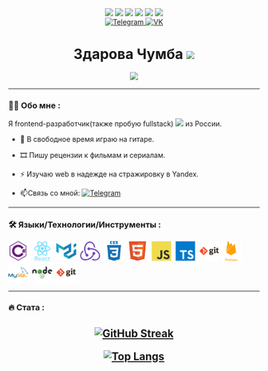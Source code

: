 <div id="header" align="center">
    <img src="https://i.giphy.com/media/v1.Y2lkPTc5MGI3NjExeWJmY2k5eWFuMHlkYms0aHd6dTZ0ZnNzYWpjMzhtbmN5czU0dDNxYiZlcD12MV9pbnRlcm5hbF9naWZfYnlfaWQmY3Q9cw/XzAmby8okSGGh0LtrV/giphy.gif" width="100"/>
    <img src="https://i.giphy.com/media/v1.Y2lkPTc5MGI3NjExdWlhcHRra2I2bTRkcjB2c2Z0aWhhbzZuNnh4d2o0bXNxdGIya2RvdyZlcD12MV9pbnRlcm5hbF9naWZfYnlfaWQmY3Q9cw/HaPdTSKQwQyMXyodO3/giphy.gif" width="100"/>
    <img src="https://i.giphy.com/media/v1.Y2lkPTc5MGI3NjExdmg4Z2ZyNm05a2hrMTd4dDFkaWlrZmI5NWhjODg4cnAwN244aWR0OCZlcD12MV9pbnRlcm5hbF9naWZfYnlfaWQmY3Q9cw/aleE3EDeUbvaduEOjH/giphy.gif" width="100"/>
    <img src="https://i.giphy.com/media/v1.Y2lkPTc5MGI3NjExZWNpMHd1eXc3MWNzdGJyenZrb2Nma2dtY3FtbG12MWFiNTJlcmF3ayZlcD12MV9pbnRlcm5hbF9naWZfYnlfaWQmY3Q9cw/xzCo7LcZLKRUoAlg4L/giphy.gif" width="100"/>
    <img src="https://i.giphy.com/media/v1.Y2lkPTc5MGI3NjExOXRnM3pmamthYXN3Mm5wNWp5ZTZkYXZoYnJqd3FnbXlpeWt4cDBidiZlcD12MV9pbnRlcm5hbF9naWZfYnlfaWQmY3Q9cw/e4PBrtD9ecTf93f4HY/giphy.gif" width="100"/>
    <img src="https://i.giphy.com/media/v1.Y2lkPTc5MGI3NjExNW52aXc5bzVtcHo3bTB3enBrZmxvNGtwbW9ta3JiczhxM3dlY2U3cSZlcD12MV9pbnRlcm5hbF9naWZfYnlfaWQmY3Q9cw/Ut9Q1mPQ0XBPaVfIpV/giphy.gif" width="100"/>
    <div id="badges">
        <a href="https://t.me/tralebys">
            <img src="https://upload.wikimedia.org/wikipedia/commons/8/82/Telegram_logo.svg" alt="Telegram" width="30" height="30"/>
          </a>
          <a href="https://vk.com/tralebys">
            <img src="https://upload.wikimedia.org/wikipedia/commons/2/21/VK.com-logo.svg" alt="VK" width="30" height="30"/>
          </a>
    </div>
    <h1>
      Здарова Чумба
      <img src="https://i.giphy.com/media/v1.Y2lkPTc5MGI3NjExOXg0dThxMWZwY3p0bnB1b2Vvc2d0Ynkzdnl1ZnV2ZW90ZWd3NDR4NSZlcD12MV9pbnRlcm5hbF9naWZfYnlfaWQmY3Q9cw/Kg3qTr9nyv6LtQvhph/giphy.gif" width="40"/> 
    </h1>
  </div>
  <div align="center">
    <img src="https://c.tenor.com/tBbl_kMfqIAAAAAd/tenor.gif"/>
  </div>
  
  ---
  
  ### :man_technologist: Обо мне :
  Я frontend-разработчик(также пробую fullstack) <img src="https://media.giphy.com/media/WUlplcMpOCEmTGBtBW/giphy.gif" width="30"> из России.
  - :guitar: В свободное время играю на гитаре.

- :film_strip: Пишу рецензии к фильмам и сериалам.

- :zap: Изучаю web в надежде на стражировку в Yandex.

- :mailbox:Связь со мной: [![Telegram](https://img.shields.io/badge/Telegram-blue?logo=telegram)](https://t.me/tralebys)

---

### :hammer_and_wrench: Языки/Технологии/Инструменты :

  <div>
    <img src="https://github.com/devicons/devicon/blob/master/icons/csharp/csharp-line.svg" title="Java" alt="Csharp" width="40" height="40"/>&nbsp;
    <img src="https://github.com/devicons/devicon/blob/master/icons/react/react-original-wordmark.svg" title="React" alt="React" width="40" height="40"/>&nbsp;
    <img src="https://github.com/devicons/devicon/blob/master/icons/materialui/materialui-original.svg" title="Material UI" alt="Material UI" width="40" height="40"/>&nbsp;
    <img src="https://github.com/devicons/devicon/blob/master/icons/redux/redux-original.svg" title="Redux" alt="Redux " width="40" height="40"/>&nbsp;
    <img src="https://github.com/devicons/devicon/blob/master/icons/css3/css3-plain-wordmark.svg"  title="CSS3" alt="CSS" width="40" height="40"/>&nbsp;
    <img src="https://github.com/devicons/devicon/blob/master/icons/html5/html5-original.svg" title="HTML5" alt="HTML" width="40" height="40"/>&nbsp;
    <img src="https://github.com/devicons/devicon/blob/master/icons/javascript/javascript-original.svg" title="JavaScript" alt="JavaScript" width="40" height="40"/>&nbsp;
    <img src="https://github.com/devicons/devicon/blob/master/icons/typescript/typescript-original.svg" title="TypeScript" alt="TypeScript" width="40" height="40"/>&nbsp;
    <img src="https://github.com/devicons/devicon/blob/master/icons/git/git-original-wordmark.svg" title="Git" **alt="Git" width="40" height="40"/>
    <img src="https://github.com/devicons/devicon/blob/master/icons/firebase/firebase-plain-wordmark.svg" title="Firebase" alt="Firebase" width="40" height="40"/>&nbsp;
    <img src="https://github.com/devicons/devicon/blob/master/icons/mysql/mysql-original-wordmark.svg" title="MySQL"  alt="MySQL" width="40" height="40"/>&nbsp;
    <img src="https://github.com/devicons/devicon/blob/master/icons/nodejs/nodejs-original-wordmark.svg" title="NodeJS" alt="NodeJS" width="40" height="40"/>&nbsp;
    <img src="https://github.com/devicons/devicon/blob/master/icons/git/git-original-wordmark.svg" title="Git" **alt="Git" width="40" height="40"/>
  </div>
  
  ---
  
  ### :fire: Стата :
  <div align="center">
  <h2 align="center">
      
  [![GitHub Streak](https://github-readme-streak-stats.herokuapp.com?user=Mauzek&theme=javascript-dark&locale=ru)](https://git.io/streak-stats)
  
  [![Top Langs](https://github-readme-stats.vercel.app/api/top-langs/?username=mauzek&layout=compact&theme=vision-friendly-dark)](https://github.com/anuraghazra/github-readme-stats)
        
  </h2>
  </div>

